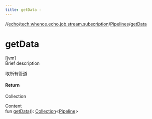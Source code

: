 ```yaml
---
title: getData -
---
```

//[echo](../../index.md)/[tech.whence.echo.job.stream.subscription](../index.md)/[Pipelines](index.md)/[getData](get-data.md)



# getData  
[jvm]  
Brief description  


取所有管道



#### Return  


Collection<Pipeline>

  
Content  
fun [getData](get-data.md)(): [Collection](https://kotlinlang.org/api/latest/jvm/stdlib/kotlin.collections/-collection/index.html)<[Pipeline](../-pipeline/index.md)>  



